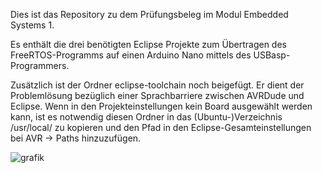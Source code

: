 Dies ist das Repository zu dem Prüfungsbeleg im Modul Embedded Systems 1.

Es enthält die drei benötigten Eclipse Projekte zum Übertragen des FreeRTOS-Programms auf einen Arduino Nano mittels des USBasp-Programmers.

Zusätzlich ist der Ordner eclipse-toolchain noch beigefügt. Er dient der Problemlösung bezüglich einer Sprachbarriere zwischen AVRDude und Eclipse. 
Wenn in den Projekteinstellungen kein Board ausgewählt werden kann, ist es notwendig diesen Ordner in das (Ubuntu-)Verzeichnis /usr/local/ zu kopieren und den Pfad in den Eclipse-Gesamteinstellungen bei AVR -> Paths hinzuzufügen.

![grafik](https://github.com/user-attachments/assets/75c10576-a406-4052-b598-215c3559a7a8)
